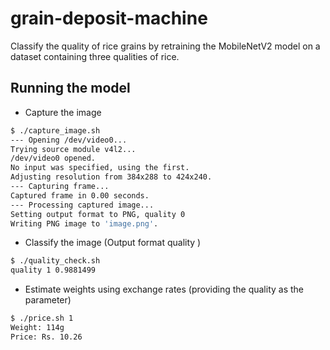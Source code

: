 # grain-deposit-machine
Classify the quality of rice grains by retraining the MobileNetV2 model on a dataset containing three qualities of rice.

## Running the model

* Capture the image
```bash
$ ./capture_image.sh
--- Opening /dev/video0...
Trying source module v4l2...
/dev/video0 opened.
No input was specified, using the first.
Adjusting resolution from 384x288 to 424x240.
--- Capturing frame...
Captured frame in 0.00 seconds.
--- Processing captured image...
Setting output format to PNG, quality 0
Writing PNG image to 'image.png'.
```

* Classify the image (Output format quality <id of quality> <confidence in classification>)

```bash
$ ./quality_check.sh
quality 1 0.9881499
```

* Estimate weights using exchange rates (providing the quality as the parameter)

```bash
$ ./price.sh 1
Weight: 114g
Price: Rs. 10.26
```
